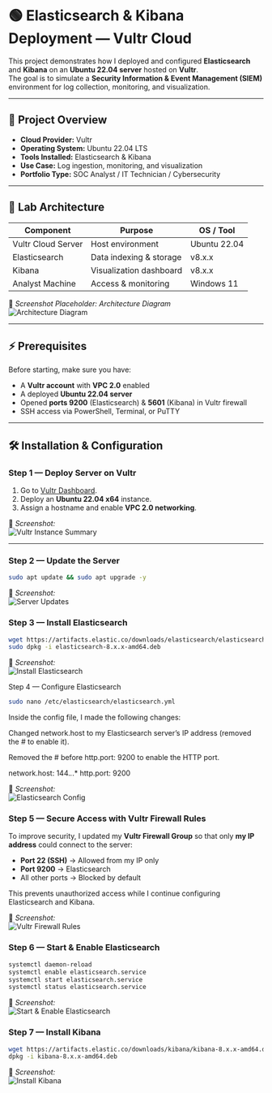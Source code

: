 # 🟢 Elasticsearch & Kibana Deployment — **Vultr Cloud**

This project demonstrates how I deployed and configured **Elasticsearch** and **Kibana** on an **Ubuntu 22.04 server** hosted on **Vultr**.  
The goal is to simulate a **Security Information & Event Management (SIEM)** environment for log collection, monitoring, and visualization.

---

## **📌 Project Overview**
- **Cloud Provider:** Vultr  
- **Operating System:** Ubuntu 22.04 LTS  
- **Tools Installed:** Elasticsearch & Kibana  
- **Use Case:** Log ingestion, monitoring, and visualization  
- **Portfolio Type:** SOC Analyst / IT Technician / Cybersecurity  

---

## **📂 Lab Architecture**

| **Component**      | **Purpose**                | **OS / Tool** |
|--------------------|---------------------------|---------------|
| Vultr Cloud Server | Host environment          | Ubuntu 22.04 |
| Elasticsearch      | Data indexing & storage  | v8.x.x |
| Kibana             | Visualization dashboard  | v8.x.x |
| Analyst Machine    | Access & monitoring      | Windows 11 |

📸 *Screenshot Placeholder: Architecture Diagram*  
![Architecture Diagram](./screenshots/lab-architecture.png)

---

## **⚡ Prerequisites**
Before starting, make sure you have:
- A **Vultr account** with **VPC 2.0** enabled  
- A deployed **Ubuntu 22.04 server**  
- Opened **ports 9200** (Elasticsearch) & **5601** (Kibana) in Vultr firewall  
- SSH access via PowerShell, Terminal, or PuTTY  

---

## **🛠️ Installation & Configuration**

### **Step 1 — Deploy Server on Vultr**
1. Go to [Vultr Dashboard](https://my.vultr.com/).  
2. Deploy an **Ubuntu 22.04 x64** instance.  
3. Assign a hostname and enable **VPC 2.0 networking**.  

📸 *Screenshot:*  
![Vultr Instance Summary](./screenshots/vultr-instance-summary.png)

---

### Step 2 — Update the Server
```bash
sudo apt update && sudo apt upgrade -y
```

📸 *Screenshot:*  
![Server Updates](./screenshots/server-update.png)

### Step 3 — Install Elasticsearch
```bash
wget https://artifacts.elastic.co/downloads/elasticsearch/elasticsearch-8.x.x-amd64.deb
sudo dpkg -i elasticsearch-8.x.x-amd64.deb
```
📸 *Screenshot:*  
![Install Elasticsearch](./screenshots/elasticsearch-install-success.png)

Step 4 — Configure Elasticsearch
```bash
sudo nano /etc/elasticsearch/elasticsearch.yml
```
Inside the config file, I made the following changes:

Changed network.host to my Elasticsearch server’s IP address (removed the # to enable it).

Removed the # before http.port: 9200 to enable the HTTP port.

network.host: 144.*.*.*
http.port: 9200

📸 *Screenshot:*  
![Elasticsearch Config](./screenshots/elasticsearch-config.png)

### Step 5 — Secure Access with Vultr Firewall Rules
To improve security, I updated my **Vultr Firewall Group** so that only **my IP address** could connect to the server:

- **Port 22 (SSH)** → Allowed from my IP only
-  **Port 9200** → Elasticsearch  
- All other ports → Blocked by default  

This prevents unauthorized access while I continue configuring Elasticsearch and Kibana.

📸 *Screenshot:*  
![Vultr Firewall Rules](./screenshots/vultr-firewall-rule.png)

### Step 6 — Start & Enable Elasticsearch
```bash
systemctl daemon-reload
systemctl enable elasticsearch.service
systemctl start elasticsearch.service
systemctl status elasticsearch.service
```
📸 *Screenshot:*  
![Start & Enable Elasticsearch](./screenshots/elasticsearch-status.png)

### Step 7 — Install Kibana
```bash
wget https://artifacts.elastic.co/downloads/kibana/kibana-8.x.x-amd64.deb
dpkg -i kibana-8.x.x-amd64.deb
```

📸 *Screenshot:*  
![Install Kibana](./screenshots/kibana-install-success.png)

